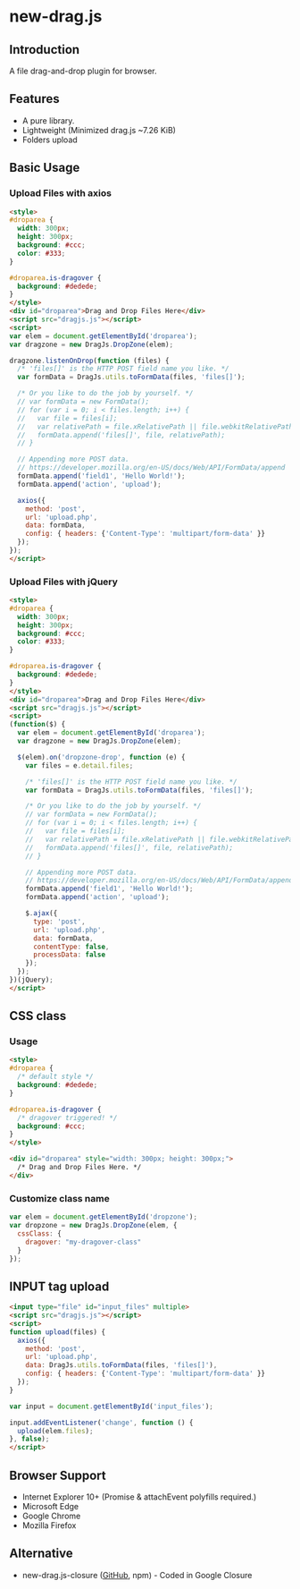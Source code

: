 # new-drag.js

## Introduction

A file drag-and-drop plugin for browser.

## Features

* A pure library.
* Lightweight (Minimized drag.js ~7.26 KiB)
* Folders upload

## Basic Usage

### Upload Files with axios

```html
<style>
#droparea {
  width: 300px;
  height: 300px;
  background: #ccc;
  color: #333;
}

#droparea.is-dragover {
  background: #dedede;
}
</style>
<div id="droparea">Drag and Drop Files Here</div>
<script src="dragjs.js"></script>
<script>
var elem = document.getElementById('droparea');
var dragzone = new DragJs.DropZone(elem);

dragzone.listenOnDrop(function (files) {
  /* 'files[]' is the HTTP POST field name you like. */
  var formData = DragJs.utils.toFormData(files, 'files[]');

  /* Or you like to do the job by yourself. */
  // var formData = new FormData();
  // for (var i = 0; i < files.length; i++) {
  //   var file = files[i];
  //   var relativePath = file.xRelativePath || file.webkitRelativePath || file.name;
  //   formData.append('files[]', file, relativePath);
  // }

  // Appending more POST data.
  // https://developer.mozilla.org/en-US/docs/Web/API/FormData/append
  formData.append('field1', 'Hello World!');
  formData.append('action', 'upload');

  axios({
    method: 'post',
    url: 'upload.php',
    data: formData,
    config: { headers: {'Content-Type': 'multipart/form-data' }}
  });
});
</script>
```

### Upload Files with jQuery

```html
<style>
#droparea {
  width: 300px;
  height: 300px;
  background: #ccc;
  color: #333;
}

#droparea.is-dragover {
  background: #dedede;
}
</style>
<div id="droparea">Drag and Drop Files Here</div>
<script src="dragjs.js"></script>
<script>
(function($) {
  var elem = document.getElementById('droparea');
  var dragzone = new DragJs.DropZone(elem);

  $(elem).on('dropzone-drop', function (e) {
    var files = e.detail.files;

    /* 'files[]' is the HTTP POST field name you like. */
    var formData = DragJs.utils.toFormData(files, 'files[]');

    /* Or you like to do the job by yourself. */
    // var formData = new FormData();
    // for (var i = 0; i < files.length; i++) {
    //   var file = files[i];
    //   var relativePath = file.xRelativePath || file.webkitRelativePath || file.name;
    //   formData.append('files[]', file, relativePath);
    // }

    // Appending more POST data.
    // https://developer.mozilla.org/en-US/docs/Web/API/FormData/append
    formData.append('field1', 'Hello World!');
    formData.append('action', 'upload');

    $.ajax({
      type: 'post',
      url: 'upload.php',
      data: formData,
      contentType: false,
      processData: false
    });
  });
})(jQuery);
</script>
```

## CSS class

### Usage
```html
<style>
#droparea {
  /* default style */
  background: #dedede;
}

#droparea.is-dragover {
  /* dragover triggered! */
  background: #ccc;
}
</style>

<div id="droparea" style="width: 300px; height: 300px;">
  /* Drag and Drop Files Here. */
</div>
```

### Customize class name

```js
var elem = document.getElementById('dropzone');
var dropzone = new DragJs.DropZone(elem, {
  cssClass: {
    dragover: "my-dragover-class"
  }
});
```

## INPUT tag upload

```html
<input type="file" id="input_files" multiple>
<script src="dragjs.js"></script>
<script>
function upload(files) {
  axios({
    method: 'post',
    url: 'upload.php',
    data: DragJs.utils.toFormData(files, 'files[]'),
    config: { headers: {'Content-Type': 'multipart/form-data' }}
  });
}

var input = document.getElementById('input_files');

input.addEventListener('change', function () {
  upload(elem.files);
}, false);
</script>
```

## Browser Support

* Internet Explorer 10+ (Promise & attachEvent polyfills required.)
* Microsoft Edge
* Google Chrome
* Mozilla Firefox

## Alternative

* new-drag.js-closure ([GitHub](https://github.com/wolftotem4/new-drag.js-closure), npm) - Coded in Google Closure